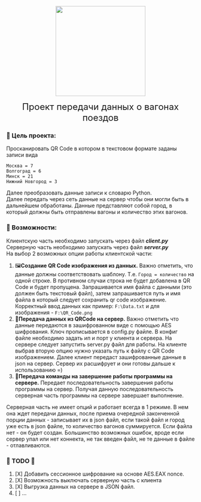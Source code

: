 <p align="center">
<img src="https://i.imgur.com/MfpKooW.png" width="240" alt=""/>
</p>

<font size=5><p align="center">Проект передачи данных о вагонах поездов</p></font>

### 🎯 Цель проекта: 

Просканировать QR Code в котором в текстовом формате заданы
записи вида

```
Москва = 7
Волгоград = 6
Минск = 21
Нижний Новгород = 3
```

Далее преобразовать данные записи к словарю Python.\
Далее передать через сеть данные на сервер чтобы они могли быть в дальнейшем обработаны.
Данные представляют собой город, в который должны быть отправлены вагоны и количество этих вагонов.

### 🚅 Возможности:

Клиентскую часть необходимо запускать через файл _**client.py**_\
Серверную часть необходимо запускать через файл _**server.py**_\
На выбор 2 возможных опции работы клиентской части:

1) 🖼**Создание QR Code изображения из данных.** Важно отметить, что данные должны соответствовать шаблону.
   Т.е. `Город = количество` на одной строке. В противном случаи строка не будет добавлена в QR Code и будет пропущена.
   Запрашивается имя файла с данными (это должен быть текстовый файл), затем запрашивается путь и имя файла в который
   следует сохранить qr code изображение. Корректный ввод данных как пример: `F:\Data.txt` и 
   для изображения - `F:\QR_Code.png`
2) 📡**Передача данных из QRCode на сервер.** Важно отметить что данные передаются в зашифрованном виде с
   помощью AES шифрования. Ключ прописывается в config.py файле. В конфиг файле необходимо задать ип и порт у клиента и
   сервера. На сервере следует запустить server.py файл для работы. На клиенте выбрав вторую опцию нужно указать путь к
   файлу с QR Code изображением. Далее клиент передаст зашифрованные данные в json на сервер. Сервер их расшифрует и они
   готовы дальше к использованию =)
3) 🔧**Передача команды на завершение работы программы на сервере.** Передает последовательность завершения работы
   программы на сервер. Получая данную последовательность серверная часть программы на сервере завершает выполнение.

Серверная часть не имеет опций и работает всегда в 1 режиме.
В нем она ждет передачи данных, после приема очередной законченной порции данных - записывает их в json файл, если такой
файл и город уже есть в json файле, то количество вагонов суммируется. Если файла нет - он будет создан.
Большинство возможных ошибок, вроде если сервер упал или нет коннекта, не так введен файл, не те данные в файле -
отлавливаются.

### 🏅 TODO 🗿

1. [X] Добавить сессионное шифрование на основе AES.EAX nonce.
2. [X] Возможность выключать серверную часть с клиента
3. [X] Выгрузка данных на сервере в JSON файл.
4. [ ] ...